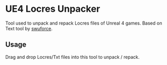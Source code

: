 # UE4 Locres Unpacker

Tool used to unpack and repack Locres files of Unreal 4 games. Based on Text tool by [swuforce](https://zenhax.com/viewtopic.php?t=645).

## Usage

Drag and drop Locres/Txt files into this tool to unpack / repack.